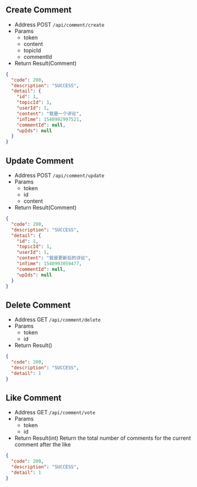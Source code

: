 ## Create Comment

- Address POST `/api/comment/create`
- Params
  - token
  - content
  - topicId
  - commentId
- Return Result(Comment)

```json
{
  "code": 200,
  "description": "SUCCESS",
  "detail": {
    "id": 1,
    "topicId": 1,
    "userId": 1,
    "content": "我是一个评论",
    "inTime": 1548992997521,
    "commentId": null,
    "upIds": null
  }
}
```

## Update Comment

- Address POST `/api/comment/update`
- Params
  - token
  - id
  - content
- Return Result(Comment)

```json
{
  "code": 200,
  "description": "SUCCESS",
  "detail": {
    "id": 1,
    "topicId": 1,
    "userId": 1,
    "content": "我是更新后的评论",
    "inTime": 1548993059477,
    "commentId": null,
    "upIds": null
  }
}
```

## Delete Comment

- Address GET `/api/comment/delete`
- Params
  - token
  - id
- Return Result()

```json
{
  "code": 200,
  "description": "SUCCESS",
  "detail": 1
}
```

## Like Comment

- Address GET `/api/comment/vote`
- Params
  - token
  - id
- Return Result(int) Return the total number of comments for the current comment after the like

```json
{
  "code": 200,
  "description": "SUCCESS",
  "detail": 1
}
```